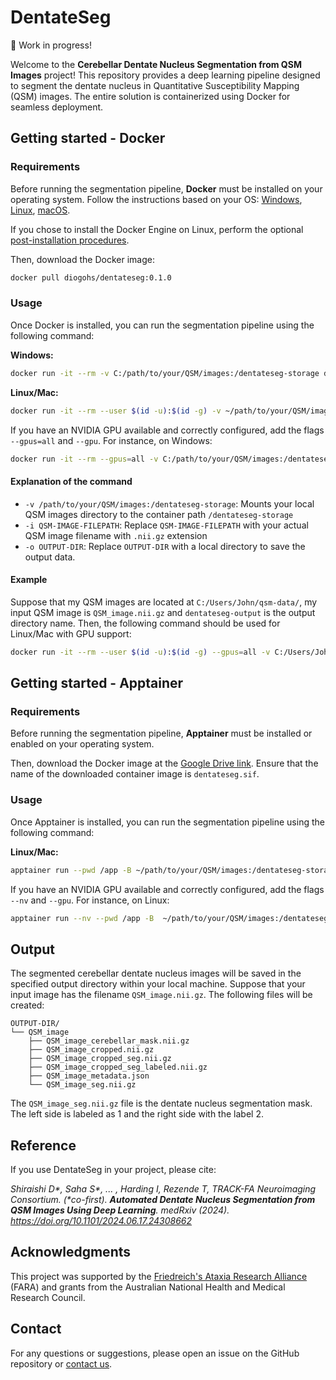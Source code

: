 # DentateSeg

🚧 Work in progress!

Welcome to the **Cerebellar Dentate Nucleus Segmentation from QSM Images** project! This repository provides a deep learning pipeline designed to segment the dentate nucleus in Quantitative Susceptibility Mapping (QSM) images. The entire solution is containerized using Docker for seamless deployment.

## Getting started - Docker

### Requirements

Before running the segmentation pipeline, **Docker** must be installed on your operating system. Follow the instructions based on your OS: [Windows](https://docs.docker.com/desktop/install/windows-install/), [Linux](https://docs.docker.com/desktop/install/linux/), [macOS](https://docs.docker.com/desktop/install/mac-install/).

If you chose to install the Docker Engine on Linux, perform the optional [post-installation procedures](https://docs.docker.com/engine/install/linux-postinstall/).

Then, download the Docker image:
```bash
docker pull diogohs/dentateseg:0.1.0
```

### Usage

Once Docker is installed, you can run the segmentation pipeline using the following command:

**Windows:**
```bash
docker run -it --rm -v C:/path/to/your/QSM/images:/dentateseg-storage diogohs/dentateseg:0.1.0 -i QSM-IMAGE-FILEPATH -o OUTPUT-DIR
```

**Linux/Mac:**
```bash
docker run -it --rm --user $(id -u):$(id -g) -v ~/path/to/your/QSM/images:/dentateseg-storage diogohs/dentateseg:0.1.0 -i QSM-IMAGE-FILEPATH -o OUTPUT-DIR
```

If you have an NVIDIA GPU available and correctly configured, add the flags `--gpus=all` and `--gpu`. For instance, on Windows:

```bash
docker run -it --rm --gpus=all -v C:/path/to/your/QSM/images:/dentateseg-storage diogohs/dentateseg:0.1.0 -i QSM-IMAGE-FILEPATH -o OUTPUT-DIR --gpu
```

#### Explanation of the command

- `-v /path/to/your/QSM/images:/dentateseg-storage`: Mounts your local QSM images directory to the container path `/dentateseg-storage`
- `-i QSM-IMAGE-FILEPATH`: Replace `QSM-IMAGE-FILEPATH` with your actual QSM image filename with `.nii.gz` extension
- `-o OUTPUT-DIR`: Replace `OUTPUT-DIR` with a local directory to save the output data.

#### Example

Suppose that my QSM images are located at `C:/Users/John/qsm-data/`, my input QSM image is `QSM_image.nii.gz` and `dentateseg-output` is the output directory name. Then, the following command should be used for Linux/Mac with GPU support:

```bash
docker run -it --rm --user $(id -u):$(id -g) --gpus=all -v C:/Users/John/qsm-data/:/dentateseg-storage diogohs/dentateseg:0.1.0 -i QSM-IMAGE-FILEPATH -o dentateseg-output --gpu
```

## Getting started - Apptainer

### Requirements

Before running the segmentation pipeline, **Apptainer** must be installed or enabled on your operating system.

Then, download the Docker image at the [Google Drive link](https://ggl.link/dentateseg-apptainer).
Ensure that the name of the downloaded container image is `dentateseg.sif`.

### Usage

Once Apptainer is installed, you can run the segmentation pipeline using the following command:

**Linux/Mac:**
```bash
apptainer run --pwd /app -B ~/path/to/your/QSM/images:/dentateseg-storage dentateseg.sif -i QSM-IMAGE-FILEPATH -o OUTPUT-DIR
```

If you have an NVIDIA GPU available and correctly configured, add the flags `--nv` and `--gpu`. For instance, on Linux:

```bash
apptainer run --nv --pwd /app -B  ~/path/to/your/QSM/images:/dentateseg-storage dentateseg.sif -i QSM-IMAGE-FILEPATH -o OUTPUT-DIR --gpu
```

## Output

The segmented cerebellar dentate nucleus images will be saved in the specified output directory within your local machine.
Suppose that your input image has the filename `QSM_image.nii.gz`. The following files will be created:

```
OUTPUT-DIR/
└── QSM_image
    ├── QSM_image_cerebellar_mask.nii.gz
    ├── QSM_image_cropped.nii.gz
    ├── QSM_image_cropped_seg.nii.gz
    ├── QSM_image_cropped_seg_labeled.nii.gz
    ├── QSM_image_metadata.json
    └── QSM_image_seg.nii.gz
```

The `QSM_image_seg.nii.gz` file is the dentate nucleus segmentation mask. The left side is labeled as 1 and the right side with the label 2.

## Reference

If you use DentateSeg in your project, please cite:

*Shiraishi D\*, Saha S\*, ... , Harding I, Rezende T, TRACK-FA Neuroimaging Consortium. (\*co-first). ***Automated Dentate Nucleus Segmentation from QSM Images Using Deep Learning***. medRxiv (2024). https://doi.org/10.1101/2024.06.17.24308662*

## Acknowledgments

This project was supported by the [Friedreich's Ataxia Research Alliance](https://www.curefa.org/) (FARA) and grants from the Australian National Health and Medical Research Council.

## Contact

For any questions or suggestions, please open an issue on the GitHub repository or [contact us](mailto:diogohshiraishi@gmail.com).
